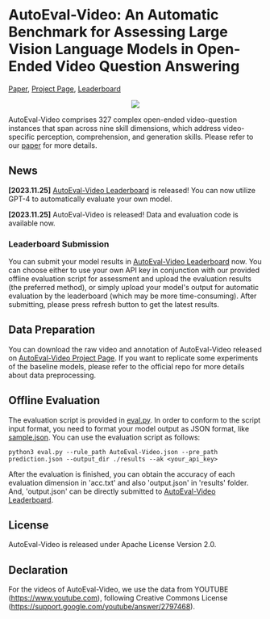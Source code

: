 # AutoEval-Video: An Automatic Benchmark for Assessing Large Vision Language Models in Open-Ended Video Question Answering
[Paper](), [Project Page](https://github.com/Xiuyuan-Chen/AutoEval-Video), [Leaderboard]()

<p align="center">
  <img src="https://github.com/Xiuyuan-Chen/AutoEval-Video-try/blob/main/overview.png" />
</p>
 
  AutoEval-Video comprises 327 complex open-ended video-question instances that span across nine skill dimensions, which address video-specific perception, comprehension, and generation skills. Please refer to our [paper]() for more details.
## News
**[2023.11.25]** [AutoEval-Video Leaderboard]() is released! You can now utilize GPT-4 to automatically evaluate your own model.

**[2023.11.25]** AutoEval-Video is released! Data and evaluation code is available now.

### Leaderboard Submission

You can submit your model results in [AutoEval-Video Leaderboard]() now. You can choose either to use your own API key in conjunction with our provided offline evaluation script for assessment and upload the evaluation results (the preferred method), or simply upload your model's output for automatic evaluation by the leaderboard (which may be more time-consuming). After submitting, please press refresh button to get the latest results.


## Data Preparation

You can download the raw video and annotation of AutoEval-Video released on [AutoEval-Video Project Page](https://github.com/Xiuyuan-Chen/AutoEval-Video).
If you want to replicate some experiments of the baseline models, please refer to the official repo for more details about data preprocessing.


## Offline Evaluation

The evaluation script is provided in [eval.py](https://github.com/Xiuyuan-Chen/AutoEval-Video/eval.py). In order to conform to the script input format, you need to format your model output as JSON format, like [sample.json](). You can use the evaluation script as follows:

```shell
python3 eval.py --rule_path AutoEval-Video.json --pre_path prediction.json --output_dir ./results --ak <your_api_key>
```

After the evaluation is finished, you can obtain the accuracy of each evaluation dimension in 'acc.txt' and also 'output.json' in 'results' folder. And, 'output.json' can be directly submitted to [AutoEval-Video Leaderboard]().


## License
AutoEval-Video is released under Apache License Version 2.0.


## Declaration
For the videos of AutoEval-Video, we use the data from YOUTUBE (https://www.youtube.com), following Creative Commons License (https://support.google.com/youtube/answer/2797468).


<!-- ## Citation
If you find AutoEval-Video useful for your research and applications, please cite using this BibTeX:
```bibtex

``` -->
